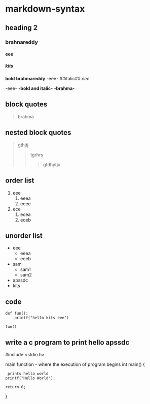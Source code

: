 # markdown-syntax
## heading 2
### brahnareddy
#### eee
##### kits
**bold**
**brahmareddy**
-eee-
##italic##
*eee*

-eee-
**-bold and italic-**
**-brahma-**
## block quotes
> brahma
## nested block quotes
> gthjtj
>> tgrhrs
>>> gfdhytju
## order list
1. eee
    1. eeea
    2. eeee
2. ece
    1. ecea
     2. eceb
## unorder list
- eee
    * eeea
    * eeeb
- sam
    + sam1
    + sam2
- apssdc
- kits
## code
```pythopn
def fun():
    printf("hello kits eee")
```     
```
fun()
```
## write a c program to print hello apssdc
#include <stdio.h> 
  
 main function - 
 where the execution of program begins 
int main() 
{ 
  
     prints hello world 
    printf("Hello World"); 
  
    return 0; 
 }
 ```
